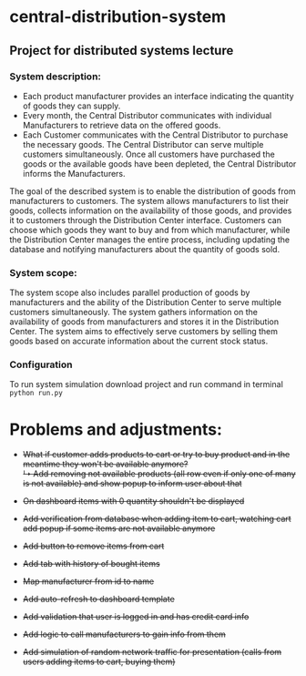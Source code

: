 # central-distribution-system
## Project for distributed systems lecture 

### System description:
* Each product manufacturer provides an interface indicating the quantity of goods they can supply.
* Every month, the Central Distributor communicates with individual Manufacturers to retrieve data on the offered goods.
* Each Customer communicates with the Central Distributor to purchase the necessary goods. The Central Distributor can serve multiple customers simultaneously. Once all customers have purchased the goods or the available goods have been depleted, the Central Distributor informs the Manufacturers.

The goal of the described system is to enable the distribution of goods from manufacturers to customers. The system allows manufacturers to list their goods, collects information on the availability of those goods, and provides it to customers through the Distribution Center interface. Customers can choose which goods they want to buy and from which manufacturer, while the Distribution Center manages the entire process, including updating the database and notifying manufacturers about the quantity of goods sold.

### System scope:   
The system scope also includes parallel production of goods by manufacturers and the ability of the Distribution Center to serve multiple customers simultaneously. The system gathers information on the availability of goods from manufacturers and stores it in the Distribution Center. The system aims to effectively serve customers by selling them goods based on accurate information about the current stock status.

### Configuration
To run system simulation download project and run command in terminal `python run.py`

# Problems and adjustments:
- ~~What if customer adds products to cart or try to buy product and in the meantime they won't be available anymore?~~   
    ~~↳ Add removing not available products (all row even if only one of many is not available) and show popup to inform user about that~~
- ~~On dashboard items with 0 quantity shouldn't be displayed~~


- ~~Add verification from database when adding item to cart, watching cart add popup if some items are not available anymore~~
- ~~Add button to remove items from cart~~ 
- ~~Add tab with history of bought items~~ 
- ~~Map manufacturer from id to name~~ 
- ~~Add auto-refresh to dashboard template~~ 
- ~~Add validation that user is logged in and has credit card info~~ 
- ~~Add logic to call manufacturers to gain info from them~~ 
- ~~Add simulation of random network traffic for presentation (calls from users adding items to cart, buying them)~~ 
